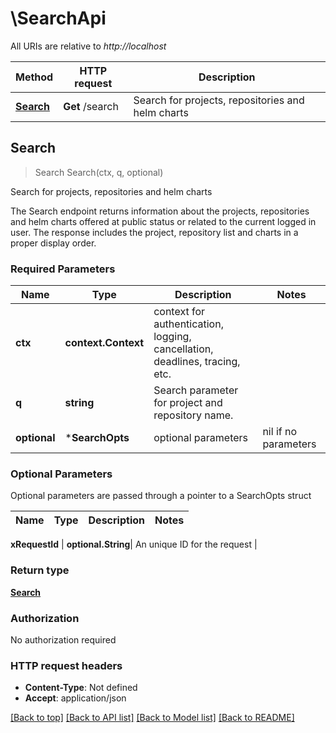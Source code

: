 # \SearchApi

All URIs are relative to *http://localhost*

Method | HTTP request | Description
------------- | ------------- | -------------
[**Search**](SearchApi.md#Search) | **Get** /search | Search for projects, repositories and helm charts



## Search

> Search Search(ctx, q, optional)

Search for projects, repositories and helm charts

The Search endpoint returns information about the projects, repositories and helm charts offered at public status or related to the current logged in user. The response includes the project, repository list and charts in a proper display order.

### Required Parameters


Name | Type | Description  | Notes
------------- | ------------- | ------------- | -------------
**ctx** | **context.Context** | context for authentication, logging, cancellation, deadlines, tracing, etc.
**q** | **string**| Search parameter for project and repository name. | 
 **optional** | ***SearchOpts** | optional parameters | nil if no parameters

### Optional Parameters

Optional parameters are passed through a pointer to a SearchOpts struct


Name | Type | Description  | Notes
------------- | ------------- | ------------- | -------------

 **xRequestId** | **optional.String**| An unique ID for the request | 

### Return type

[**Search**](Search.md)

### Authorization

No authorization required

### HTTP request headers

- **Content-Type**: Not defined
- **Accept**: application/json

[[Back to top]](#) [[Back to API list]](../README.md#documentation-for-api-endpoints)
[[Back to Model list]](../README.md#documentation-for-models)
[[Back to README]](../README.md)

